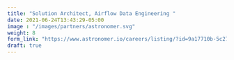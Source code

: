 ```yaml
---
title: "Solution Architect, Airflow Data Engineering "
date: 2021-06-24T13:43:29-05:00
image : "/images/partners/astronomer.svg"
weight: 8
form_link: "https://www.astronomer.io/careers/listing/?id=9a17710b-5c27-49ec-82d1-c39ec5f6be24"
draft: true
---
```


